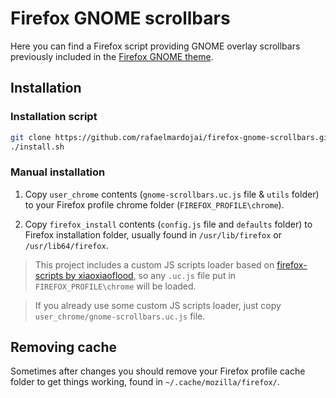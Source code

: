 #  Firefox GNOME scrollbars

Here you can find a Firefox script providing GNOME overlay scrollbars previously included in the [Firefox GNOME theme](https://github.com/rafaelmardojai/firefox-gnome-theme).

## Installation

### Installation script
```sh
git clone https://github.com/rafaelmardojai/firefox-gnome-scrollbars.git && cd firefox-gnome-scrollbars
./install.sh
```

### Manual installation

1. Copy `user_chrome` contents (`gnome-scrollbars.uc.js` file & `utils` folder) to your Firefox profile chrome folder (`FIREFOX_PROFILE\chrome`).

2. Copy `firefox_install` contents (`config.js` file and `defaults` folder) to Firefox installation folder, usually found in `/usr/lib/firefox` or `/usr/lib64/firefox`.

> This project includes a custom JS scripts loader based on [firefox-scripts by xiaoxiaoflood](https://github.com/xiaoxiaoflood/firefox-scripts), so any `.uc.js` file put in `FIREFOX_PROFILE\chrome` will be loaded.

> If you already use some custom JS scripts loader, just copy `user_chrome/gnome-scrollbars.uc.js` file.

## Removing cache

Sometimes after changes you should remove your Firefox profile cache folder to get things working, found in `~/.cache/mozilla/firefox/`.
